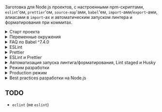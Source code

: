 Заготовка для Node.js проектов, с настроенными npm-скриптами, `eslint`'ом, `prettier`'ом, `source-map`'ами, `babel`'ем, `import`-ами/`export`-ами, алиасами в `import`-ах и автоматическим запуском линтера и форматирования при коммитах.

<details>
<summary>Старт проекта</summary>

Создать новый репозиторий на гитхабе/гитлабе/битбакете и получить его урл - `git@new_project_repository_url.git`

Затем склонировать к себе `node-starter`:

```bash
git clone git@github.com:antixrist/node-starter.git new-project-folder
```

И перейти в папку с новым проектом:

```
cd new-project-folder
```

Далее. Если необходимо сохранить историю коммитов из репозитория `node-starter`, выполнить:

```bash
git remote remove origin
git remote add origin git@new_project_repository_url.git
git push -u origin --all
git push -u origin --tags
```

А если нужно начать с чистого листа:

```bash
rm -rf ./.git
git init
git remote add origin git@new_project_repository_url.git
git add .
git commit -m "Initial commit"
git push -u origin master
```

И только после инициализации git'а можно устанавливать зависимости (иначе `husky` не установит свои хуки для гита):

```bash
npm ci
---
yarn
```

</details>

<details>
<summary>Переменные окружения</summary>

После клонирования проекта скопировать файл `.env.example` в `.env`.

_Что это за файл, зачем он нужен и почему его нельзя хранить в гите - читать [здесь](https://12factor.net/ru/config) и [здесь](https://github.com/motdotla/dotenv#faq)._

Вместо стандартного `dotenv` используется `dotenv-safe`, смысл которого тот же самый, но, ко всему прочему, этот пакет читает файл `.env.example` и при запуске приложения проверяет - установлены ли перечисленные в нём переменные окружения и, если нет, выдаёт ошибку.

</details>

<details>
<summary>FAQ по Babel ^7.4.0</summary>

## `loose: true`

http://2ality.com/2015/12/babel6-loose-mode.html

По умолчанию `babel` будет транспайлить код максимально близко к es6. Если включать опцию `loose`, то код будет полностью es5. Плюс - es5-код потенциально может быть быстрее, минус - могут быть проблемы совместимости при переходе на более высокую версию транспайлерного кода.
И, по большому счёту, эта опция нужна, чтобы поддерживать совсем уж динозавров, как IE8. Короче включать не советуют.

## `spec: true`

С этой опцией babel будет генерировать код, который полностью соответствует стандартам и обрабатывает больше нюансов и пограничных случаев. Плюсы - понятно, минусы - такой код будет медленней.
По умолчанию опция выключена, потому что эти нюансы в реальном коде встречаются чрезвычайно редко - генерация более быстрого кода предпочтительнее учёта всех возможных пограничных случаев.

## `@babel/plugin-transform-runtime`

https://babeljs.io/docs/en/next/babel-plugin-transform-runtime

`babel` в транспилированном коде использует свои небольшие (а иногда и очень даже большие) хэлперы - `_classCallCheck`, `_extend` и т.п. И по умолчанию код этих хэлперов инлайнится прямо в файл, где они используются. В каждый файл! Соответственно, код бессмысленно раздувается.
Чтобы пресечь эту дичь на корню, надо использовать `@babel/plugin-transform-runtime`.

Что он делает?

1. Заменяет все заинлайненные вызовы хэлперов на их `require`. Т.е. они не инлайнятся, а подключаются в виде зависимостей из `@babel/runtime`. Поэтому `@babel/runtime` нужно устанавливать в `dependencies`, чтобы хэлперы были доступны в рантайме. Отключается опцией `helpers` в конфиге плагина.

2. У плагина есть опция `corejs`, по умолчанию `false`.

- При значении `2` - `babel` заимпортит не только свои хэлперы, но ещё и используемые глобальные фичи (`Promise`, `WeakMap`, etc). Т.е. не заполифиллит их глобально, а заимпортит их из `core-js` и только там, где они используются, чтобы не изменять глобальный scope. Вместо `@babel/runtime` надо устанавливать `@babel/runtime-corejs2`.
- При значении `3` - то же самое, что и `2`, но require'иться будут не только глобальные фичи, но ещё и статические методы классов и методы из прототипов. Вместо `@babel/runtime` надо устанавливать `@babel/runtime-corejs3`.
  Т.е. `babel` из этого:

```javascript
Array.from(new Set([1, 2, 3, 2, 1]));
[1, [2, 3], [4, [5]]].flat(2);
```

сделает что-то вроде этого:

```javascript
import from from 'core-js-pure/stable/array/from';
import flat from 'core-js-pure/stable/array/flat';
import Set from 'core-js-pure/stable/set';

from(new Set([1, 2, 3, 2, 1]));
flat([1, [2, 3], [4, [5]]], 2);
```

Ничего нигде не полифиллится, а вызовы методов из прототипов заменяются статическими функциями.

Ещё раз - отличие `2` от `3` в том, что при значении `2` в примере выше будет заимпортен только `Set`, а вызовы `Array.from` и `.flat()` останутся без изменений и, если в среде выполнения они не доступны, то в рантайме будет ошибка.

В значении опции также можно указать `{ version: 2 | 3, proposals: true }` , чтобы импортились ещё и всякие там `String.matchAll`, `Promise.allSettled`, `Promise.try`, etc, которых ещё нет в стандарте.

3. `babel` по умолчанию все генераторы и async-функции транспайлит в код регенератора, но нигде не подключает его, подразумевая, что он доступен глобально. Опция `regenerator` (включена по умолчанию) добавляет импорт `@babel/runtime/regenerator` там, где используются генераторы и async-функции.

4. Опция `useESModules` (выключена по умолчанию). Нужна для того, чтобы не транспайлить `import`/`export` в CommonJS нотацию. Полезно, например, если в дальнейшем код проходит через webpack (tree shaking там или ещё что-нибудь).

В общем, `@babel/plugin-transform-runtime` нужно использовать при написании переиспользуемых библиотек, чтобы они были изолированными от внешней среды выполнения и не загрязняли глобальный scope полифиллами.

## `@babel/polyfill`

https://babeljs.io/docs/en/next/babel-polyfill

Состоит из `core-js` и `regenerator-runtime`. Расширяет статические методы классов (`Array.from`, `Object.assign`), добавляет недостающее в прототипы (`[].includes()`), полифиллит глобальное api (`Promise`, `WeakMap`).

Его нельзя использовать в библиотеках, потому что он меняет глобальный scope и расширяет прототипы.
И он, блеать, уже депрекейтнутый! В пользу прямого подключения:

```javascript
import 'core-js/stable';
import 'regenerator-runtime/runtime';
```

## `@babel/plugin-transform-modules-commonjs`

https://babeljs.io/docs/en/next/babel-plugin-transform-modules-commonjs

Понятно, что транспайлит `import`/`export` в CommonJS, но у него есть интересная опция - `lazy`. `babel` советует её включать при написании библиотек. Ну и ещё надо включить `strict`.

## `@babel/preset-env`

https://babeljs.io/docs/en/next/babel-preset-env

Не подключает плагины из `stage-x` пресетов. Поэтому такие вещи, как:

- `@babel/plugin-proposal-object-rest-spread`
- `@babel/plugin-proposal-export-default-from`
- `@babel/plugin-proposal-export-namespace-from`
- `@babel/plugin-proposal-class-properties`
- `@babel/plugin-proposal-do-expressions`
- `@babel/plugin-proposal-async-generator-functions` (асинхронные генераторы и `for await of`)
- `@babel/plugin-proposal-decorators`
- `@babel/plugin-proposal-private-methods`

и все остальные `proposal`-плагины надо устанавливать и прописывать в конфиге бабеля вручную.

Настройка:

- под ноду надо указывать `targets.node: true`, под фронт надо прописать нужные браузеры в `.browserlistrc`.

- `useBuiltIns`.

  - Самый нормальный вариант - `usage`. Это когда нужные полифиллы (все они берутся из `core-js`) импортятся только там, где они нужны. Если какой-то полифилл нужен в нескольких файлах, то он будет подключаться везде (это небольшой оверхед на самом деле).

  - Вариант `entry` - это надо вручную в точке входа прописать вот это:

  ```javascript
  import 'core-js/stable';
  import 'regenerator-runtime/runtime';
  ```

  И тогда импорт `core-js` будет заменён на импорт всех необходимых для работы кода полифиллов.

  Т.е. где бы ни было прописано `import "core-js";` - оно везде будет заменено на список необходимых полифиллов. Это может привести к проблемам, если подключение регенератора или каких-то полифиллов будет произведено несколько раз. Поэтому явные импорты регенератора и `core-js` надо прописывать в каждой точке входа единожды.

Т.о. с вариантом `entry` есть дополнительные нюансы, которые надо держать в голове, а `usage` - полный автомат.

- `corejs` - Т.к. все полифиллы подключаются из `core-js`, то в этой настройке можно указать используемую версию - `2` или `3`. Также можно указать в виде объекта с `proposals: true` (как у `@babel/plugin-transform-runtime`), чтобы к транспилированному коду ещё и добавлялись полифиллы к штукам, которых ещё нет в стандарте (но которые используются в коде) - всякие там `String.matchAll`, `Promise.allSettled`, `Promise.try` и т.д.

Но у `@babel/preset-env` есть нюанс - все бабелевские хэлперы всё так же инлайнятся в каждом файле. Т.е. если используются `async`-функции, а текущая версия ноды их не поддерживает, или используются асинхронные генераторы, которых ещё нет в стандарте, то эти жирные хэлперы будут инлайнится везде, где они используются. И вот это уже солидный оверхед (даже не из-за размера, если код пишется только под ноду, а из-за сильного раздутия исполняемого кода). И тут есть 2 варианта:

1. Вместе с `@babel/cli` в комплекте идёт `babel-external-helpers`. Это такая cli-тулза, которая выводит в stout код всех используемых бабелем хэлперов в виде готового исполняемого модуля. Поэтому можно сохранить всё это в отдельный файл, например так:

```bash
npx babel-external-helpers -t umd > ./src/babel-helpers.js
```

А вот чтобы бабель начал этот файл использовать, надо:

- подключить плагин `@babel/plugin-external-helpers` и тогда бабель вместо инлайнинга кода хэлперов будет ссылаться на них с помощью `babelHelpers.<helperName>`, т.е. в рантайме должна быть глобальная переменная `babelHelpers`, в которой будут доступны все хэлперы.
- а чтобы она была доступна в рантайме, надо единожды подключить тот самый сгенерированный файл с хэлперами. Можно вручную в точке входа, а можно через `node -r ./dist/babel-helpers.js <...>`.

2. Т.к. первый вариант мутный, с кучей нюансов и телодвижений, можно поступить проще - поставить `@babel/plugin-transform-runtime` и `@babel/runtime` (как описано выше) и все настройки этого плагина выставить в `false`, кроме одной - `helpers` надо выставить в `true`:

```javascript
plugins: [
  [
    '@babel/plugin-transform-runtime',
    {
      absoluteRuntime: false,
      corejs: false,
      helpers: true,
      regenerator: false,
      useESModules: false,
    },
  ],
];
```

_Кмк, этот плагин желательно подключать в конце списка плагинов, после всех остальных преобразований._

Т.о. за импорт нужных полифиллов из `core-js` и регенератора будет отвечать `@babel/preset-env`, а за импорт хэлперов будет отвечать `@babel/plugin-transform-runtime`.

_Если одновременно использовать и `preset-env`, и `transform-runtime`, и при этом у `transform-runtime` выставить `regenerator: true`, то импорт регенератора будет происходить дважды в каждом файле, где он будет нужен. Поэтому у `transform-runtime` включённым лучше оставлять только `helpers`._

## `.babelrc.js`

В конечном итоге, конфиг бабеля для проектов под ноду, выглядит следующим образом:

```javascript
module.exports = {
  presets: [
    [
      '@babel/preset-env',
      {
        targets: { node: true },
        useBuiltIns: 'usage',
        corejs: { version: 3, proposals: true },
      },
    ],
  ],
  plugins: [
    '@babel/plugin-proposal-object-rest-spread',
    '@babel/plugin-proposal-export-default-from',
    '@babel/plugin-proposal-export-namespace-from',
    '@babel/plugin-proposal-class-properties',
    '@babel/plugin-proposal-do-expressions',
    '@babel/plugin-proposal-optional-chaining',
    '@babel/plugin-proposal-nullish-coalescing-operator',
    '@babel/plugin-proposal-throw-expressions',
    '@babel/plugin-proposal-async-generator-functions',
    // '@babel/plugin-proposal-decorators',
    // '@babel/plugin-proposal-private-methods',
    [
      '@babel/plugin-transform-runtime',
      {
        absoluteRuntime: false,
        corejs: false,
        helpers: true,
        regenerator: false,
        useESModules: false,
      },
    ],
    [
      'babel-plugin-module-resolver',
      {
        root: ['./src'],
        alias: {
          '~cwd': './',
          '~': './src',
        },
      },
    ],
  ],
};
```

Получаем полный автомат, подключение только необходимых зависимостей, отсутствие runtime-оверхеда, отсутствие нюансов, которые надо держать в голове и полную свободу в написании кода.

## `babel-plugin-module-resolver`

https://github.com/tleunen/babel-plugin-module-resolver

Плагин для алиасов в импортах.

1. Чтобы алиасы подхватывались Web/PhpStorm'ами, надо:

а) добавить кастомный `Resource root` с помощью `ПКМ на директории` -> `Mark Directory as` -> `Resource Root`;

б) в корне проекта положить файл `webpack.config.js` (его можно даже в гит не добавлять) с таким содержимым:

```javascript
const path = require('path');

module.exports = {
  context: path.resolve('./src'),
  resolve: {
    extensions: ['.js', '.mjs', '.node'],
    alias: {
      '~cwd': path.resolve('./'),
      '~': path.resolve('./src'),
    },
  },
};
```

В секцию `alias` надо перенести все импорты, которые прописаны в настройках плагина бабеля. Тогда штормы будут корректно резолвить пути в импортах.

Для резолвинга путей в других IDE, можно воспользоваться [инструкцией](https://github.com/tleunen/babel-plugin-module-resolver#editors-autocompletion).

2. Чтобы алиасы корректно работали с eslint'ом, надо поставить `eslint-plugin-import` и `eslint-import-resolver-babel-module`.

_Вместо `babel-plugin-module-resolver` можно использовать `babel-plugin-root-import` в паре с `eslint-import-resolver-babel-plugin-root-import` (и `eslint-plugin-import` соответственно)._

</details>

<details>
<summary>ESLint</summary>

https://github.com/eslint/eslint

Некоторые `fixable` правила установлены в `warn`, т.е. визуально в IDE предупреждение будет отображаться, но при линтинге с опцией `--fix` все эти проблемы будут автоматически исправлены.

Благодаря тому, что `eslint` для файла `.eslintignore` использует `.gitignore`-спецификацию гита, то игнорирование файлов для линтинга настроено таким образом, что линтуются все `*.js` файлы в корне проекта (в том числе `dot`-файлы) и все `*.m?js` файлы из папки `./src`.

Т.е. удалось достичь следующее:

- в проекте может быть сколько угодно папок верхнего уровня (например для хранения каких-нибудь кэшей, хранения статики, прочих файлов с результатами чего бы то ни было) и не надо вручную все эти папки добавлять во все `ignore`-файлы - (`.eslintignore`, `.prettierignore`, etc) и не надо держать в голове, что их надо туда добавлять - меньше когнитивной нагрузки и косяков;
- благодаря линтингу файлов в корне проекта, `eslint` линтует даже собственный конфиг! Ну и все прочие конфиги в том числе - `.babelrc.js`, `.prettierrc.js`, `lintstagedrc.js`, `webpack.config.js` и т.п.;
- При ручном запуске `eslint` можно натравливать на весь проект целиком простым вызовом:

  ```bash
  npx eslint . --ext .js,.mjs --fix
  ```

  Всё-равно отлинтуется только то, что описано выше. И во всех скриптах/конфигах, где нужно запускать линт файлов проекта, не надо вручную прописывать все необходимые файлы/папки - достаточно простого `eslint . --ext .js,.mjs`. А что линтовать, что не линтовать - решается в одном единственном месте - `.eslintignore`;

- подсветка ошибок/варнингов в IDE тоже работает только на этих файлах - `*.js` в корне и `*.m?js` из `./src`. Удобно.

_Для `_.js`-конфигов в корне проекта отключено правило`import/no-commonjs`, в них надо использовать CommonJS-нотацию -`require()`и`module.exports`.\*

Уже подключены и настроены (в т.ч. от конфликтов с prettier'ом) огромное количество правил и пресетов: `airbnb-base`, `babel`, `import`, `node`, `unicorn`, `sonarjs`, `promise` (для правильной работы с промисами), `eslint-comments` (для линтинга комментариев-инструкций `eslint`-а), `optimize-regex` (для сокращения RegExp'ов там, где это возможно) и `security` (для обнаружения небезопасных рэгекспов - ReDoS, возможных timing attacks и т.п.).

Не стесняйтесь добавлять новые и настраивать уже имеющиеся правила.

</details>

<details>
<summary>Prettier</summary>

https://github.com/prettier/prettier

С Prettier'ом то же самое, что и с `eslint`-ом - `.prettierignore` работает по спецификации `.gitignore`, со всеми сопутствующими плюшками, описанными выше.

Плюс `prettier`-то умеет ещё и в `*.json`, и в `*.md` (и много во что ещё, но здесь нужен только `*.json`). Поэтому, ко всему прочему, `prettier` будет форматировать все `*.{json,md}`-файлы в корне проекта и все `*.{json,md}` из `./src`.

И точно также запускатеся одной простой командой:

```bash
npx prettier "**/*.{js.mjs,json,md}" --write
```

Т.е. точно также натравливаем на весь проект, но отформатируются только нужные файлы из корня и из `./src`.

</details>

<details>
<summary>ESLint и Prettier</summary>

Есть 2 варианта того, как можно подружить `eslint` с `prettier`-ом.

### `eslint-config-prettier`

https://github.com/prettier/eslint-config-prettier

Этот конфиг просто отключает те правила `eslint`-а, которые бесполезны из-за того, что `prettier` автоматически это исправляет.

Если конфиг `eslint`-а extend'ится от каких-то дополнительных конфигов (например `eslint-plugin-babel`), то надо дополнительно подключить `prettier/babel`, как это [написано в документации](https://github.com/prettier/eslint-config-prettier#installation).
То же самое надо сделать для всех остальных плагинов, которые используются в проекте и для которых у `prettier`-а есть заглушки.

Чтобы проверить - не конфликтуют какие-либо правила `eslint`-а с `prettier`-ом, надо запустить:

```bash
npm run check-eslint-prettier-rules-conflict
---
yarn check-eslint-prettier-rules-conflict
```

Если конфликты есть, то сперва надо проверить - нету ли у `prettier`-а готовых заглушек (как описано выше), и, если нету, то вручную эти правила отключить.

### `eslint-plugin-prettier`

https://github.com/prettier/eslint-plugin-prettier

Этот плагин заставляет `prettier` работать как правило `eslint`-а.
Т.е. все синтаксические нюансы, которые `prettier` может исправить, будут отображаться как ошибки в отчёте `eslint`-а.

Если запускать `eslint` с опцией `--fix`, то после всех `eslint`-ых фиксов будет запущен `prettier`, который исправит всё остальное, что может исправить.

Вместе с плагином также нужно подключить `eslint-config-prettier` (как это описано у него [в документации](https://github.com/prettier/eslint-plugin-prettier#recommended-configuration)), который отключит конфликтующие правила.

### Что выбрать?

#### `eslint-plugin-prettier`

Если запускать как плагин, то по умолчанию исправлять получится только `*.js` файлы (ну или по списку расширений, переданных в `--ext js,mjs,jsx` при cli-запуске.

В то время, как `prettier` умеет в `json`, `json5`, `html`, `flow`, `md` и много что ещё. Какой парсер использовать - он сам выбирает автоматически.

В IDE будет много шума - код и так будет отформатирован при запуске с `--fix`-ом, но ошибки будут постоянно маячить перед глазами и напрягать. И тогда подсознательно придётся их исправлять сразу же при написании кода. И зачем? `prettier` и так всё это исправит сам.

С другой стороны, в конфиге `eslint`-а можно указать `warn` вместо `error`:

```json
{
  "plugins": ["prettier"],
  "rules": {
    "prettier/prettier": "warn"
  }
}
```

Тогда IDE будет подсвечивать проблемные места не как ошибки, а как код, который будет отформатирован, что гораздо понятнее и даже полезно - всегда будет понятно какие места будут переформатированы при линтинге с `--fix`-ом.

`eslint` можно научить и `json`-у (`eslint-plugin-json`), и `markdown`-у, и даже `graphql`-ю, но заставить `prettier` форматировать `*.json`/`*.md`/`.gql` файлы (через `--fix` `eslint`-а) [нельзя](https://github.com/prettier/eslint-plugin-prettier/issues/81#issuecomment-424550756).

<!-- Т.к. `eslint` по умолчанию запускает проверку только на `*.js` файлах, то и IDE будет подсвечивать ошибки/варнинги только в них (а у шторма ещё и в `*.mjs`). Ни в `*.json` файлах шторм ничего не подсвечивает и не будет, `*.jsx` не тестировался (с VSCode ситуация, возможно, такая же). Если такой вариант устраивает - отлично. -->

#### `eslint-config-prettier`

С конфигом всё проще - никаких ошибок в IDE маячить не будет.

Но тогда надо отдельно настраивать и запускать "watch"-режим (либо [из `npm`-скриптов](https://prettier.io/docs/en/watching-files.html), либо [в `File Watchers` в штормах](https://prettier.io/docs/en/webstorm.html)), что усложняет настройку, но при этом форматирование будет на лету по `Ctrl+S`, что сильно нагляднее.

А если не использовать "watch"-режим, то для линтинга и автоформатирования надо по отдельности запускать `eslint --fix` и `prettier --write`, при чём именно в таком порядке. Это тоже можно настроить в `npm`-скриптах.

### Нюансы

Если `printWidth` в конфиге prettier'а не указан, то он подхватит `max_line_length` из [`.editorconfig`](https://editorconfig.org/), а вот правило `max-len` из eslint'а - нет.
Плюс при разных значениях `printWidth` и `max-len` - они [могут конфликтовать](https://github.com/prettier/eslint-config-prettier#max-len).

Поэтому, чтобы проблем не было, надо вручную синхронизировать опцию `printWidth` с правилом `max-len` из eslint'а и `max_line_length` из `.editorconfig`.

Ну и некоторые конфликтующие правила можно включать, если учитывать нюансы, которые также [описаны в документации](https://github.com/prettier/eslint-config-prettier#special-rules).

### Итог

В данном проекте выбрана следующая схема:

`eslint-plugin-prettier` с правилом `"prettier/prettier": "warn"`, чтобы в IDE отображались места, которые будут отформатированы при запуске `eslint`-а с опцией `--fix`.

Т.е. все `*.{js,mjs}` файлы линтуются и форматируются `prettier`-ом из-под `eslint`-а, а все `*.{json,md}`-файлы форматируются `prettier`-ом отдельной командой:

```bash
npx prettier "**/*.{json,md}" --write
```

Но вручную запускать это каждый раз не нужно - процесс вполне автоматизируемый, об этом далее.

</details>

<details>
<summary>Автоматизация запуска линтига/форматирования, Lint staged и Husky</summary>

https://github.com/okonet/lint-staged

https://github.com/typicode/husky

1. Можно отлинтовать и отформатировать все файлы разом (`*.{js,mjs,json,md}` из корня и `./src`) запуском одной команды:

```bash
npm run lint
```

2. При коммите (благодаря `husky`) автоматически будет запущен линтинг и форматирование файлов, которые в этот коммит попали (благодаря `lint-staged`). Но отлинтуются не все файлы коммита, а только `*.{js,mjs,json,md}` из корня и `./src`. Если в файлах в staging'е есть ошибки линтинга, то коммит прервётся (но отформатированные файлы останутся отформатированными).

3. Дополнительно (но совершенно не обязательно) можно при сохранении файлов на лету форматировать `prettier`-ом все нужные файлы, если разработка ведётся в IDE от JetBrains. Для этого можно взять вот [этот конфиг](https://gist.github.com/antixrist/645799f9540192873dfbe18ffcc441a6), положить его в `~/.PhpStorm2019.1/config/options`, перезапустить IDE, `File` -> `Settings` -> `Tools` -> `File Watchers` и включить необходимые для своего проекта пункты - `.js`, `.mjs`, `.json`, `.json5` или `.md`. И тогда по `Ctrl+S` эти файлы будут автоматически форматироваться.

</details>

<details>
<summary>Режим разработки</summary>

```bash
npm run watch
---
yarn watch
```

После запуска таски `watch` и после того, как будет готов первичный билд, нужно открыть другую консоль и запустить:

```bash
npm run dev ./dist
---
yarn dev ./dist
```

_После названия команды `dev` должен следовать путь к файлу для запуска - `./dist`, `./dist/server.js`, `./dist/worker`, etc.
Т.е. вместо `node ...` пишем `npm run dev ...` или `yarn dev ...`, а вместо `./src` - `./dist`, а дальше всё как обычно._

Первой командой запускается компиляция исходников из папки `./src` в папку `./dist` с полным сохранением структуры файлов и каталогов (`babel` в режиме `--watch --copy-files --source-maps`), а второй командой осуществляется непосредственный запуск приложения из скомпилированных файлов.

Такой подход позволяет иметь несколько точек входа (несколько приложений для запуска) с общей кодовой базой.

Также в команду запуска можно передавать любые cli-аргументы для node.js, например `--inspect` или `--inspect-brk` для отладки в консоли хрома:

```bash
yarn dev --inspect ./dist/server.js
--
yarn dev --inspect-brk ./dist/server.js
```

_Через `npm run dev --inspect ./dist/server.js` это, к сожалению, не работает. Поэтому для разработки можно использовать `yarn`._

Скриптов для автоматического перезапуска запущенного приложения не предусмотрено. Поэтому:

а) запущенное приложение необходимо перезапускать вручную;

б) не стесняйтесь писать свои `npm`-скрипты, которые будут отслеживать в папке `./dist` необходимые файлы и перезапускать необходимые вам точки входа с необходимыми вам параметрами. Например, с помощью [`onchange`](https://github.com/Qard/onchange), [`chokidar-cli`](https://github.com/kimmobrunfeldt/chokidar-cli), [`nodemon`](https://github.com/remy/nodemon) или даже [`pm2`](https://github.com/Unitech/pm2) (но, кмк, для режима разработки он будет оверхедом).

</details>

<details>
<summary>Production режим</summary>

```bash
npm run build
---
yarn build
```

После того, как скомпилировались исходники, можно запускать любую точку входа простой командой:

```bash
npm run start ./dist
---
yarn start ./dist
```

_Т.е. вместо `node ...` пишем `npm run start ...` или `yarn start ...`, а дальше всё как обычно._

Здесь также можно передавать любые cli-аргументы в саму ноду.

В качестве супервизора можно использовать что угодно - `pm2`, `forever`, `nodemon`, `supervisor`. Но, конечно, здесь `pm2` вне конкуренции.

</details>

<details>
<summary>Best practices разработки на Node.js</summary>

[Изучить от корки до корки](https://github.com/i0natan/nodebestpractices).

1. Не раздавать нодой статику. Для этого есть nginx. То же самое с https.
2. nginx перед нодой.
3. Тесты.
4. Использовать `crypto.timingSafeEqual(a, b)` (или `scmp`, или `bcrypt.compare()`) вместо `===` в сранениях строки с пользовательским вводом - для предотвращения `timing attacs`.
5. Не хранить ключи/секреты в гите (или использовать `cryptr`).
6. Не использовать basic-аутентификацию.
7. Для пользовательских паролей - только `bcrypt`.
8. Использовать `helmet`, настроить CSP.
9. Настроить Rate Limit (`rate-limiter-flexible`).
10. `TransactionId` в каждой строчке логов! С помощью `cls-hooked`.
11. Систематически делать `npm audit` или `snyk` для проверки зависимостей на уязвимости.
12. Валидация и санитизация всех входящих данных (JSONSchema и `ajv` в помощь).
13. Если jwt, то должна быть поддержка blacklist'а.
14. Не отправлять детали ошибок и стектрейсы в ответах.

</details>

## TODO

- `eclint` (не `eslint`)
